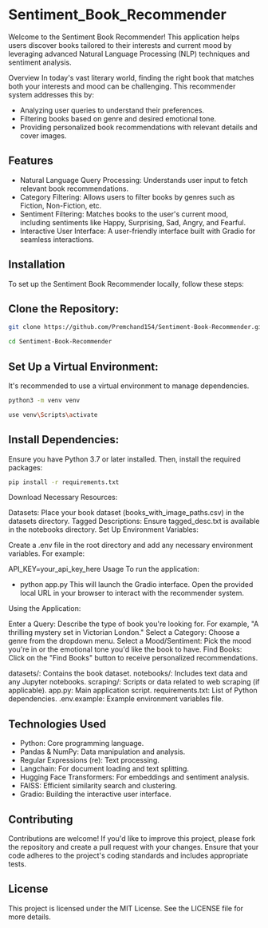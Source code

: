 # Sentiment_Book_Recommender

Welcome to the Sentiment Book Recommender! This application helps users discover books tailored to their interests and current mood by leveraging advanced Natural Language Processing (NLP) techniques and sentiment analysis.

Overview
In today's vast literary world, finding the right book that matches both your interests and mood can be challenging. This recommender system addresses this by:

- Analyzing user queries to understand their preferences.
- Filtering books based on genre and desired emotional tone.
- Providing personalized book recommendations with relevant details and cover images.
## Features
- Natural Language Query Processing: Understands user input to fetch relevant book recommendations.
- Category Filtering: Allows users to filter books by genres such as Fiction, Non-Fiction, etc.
- Sentiment Filtering: Matches books to the user's current mood, including sentiments like Happy, Surprising, Sad, Angry, and Fearful.
- Interactive User Interface: A user-friendly interface built with Gradio for seamless interactions.
## Installation
To set up the Sentiment Book Recommender locally, follow these steps:

## Clone the Repository:
```bash
git clone https://github.com/Premchand154/Sentiment-Book-Recommender.git
```
```bash
cd Sentiment-Book-Recommender
```
## Set Up a Virtual Environment:

It's recommended to use a virtual environment to manage dependencies.
```bash
python3 -m venv venv
```
```bash
use venv\Scripts\activate
```
## Install Dependencies:

Ensure you have Python 3.7 or later installed. Then, install the required packages:
```bash
pip install -r requirements.txt
```
Download Necessary Resources:

Datasets: Place your book dataset (books_with_image_paths.csv) in the datasets directory.
Tagged Descriptions: Ensure tagged_desc.txt is available in the notebooks directory.
Set Up Environment Variables:

Create a .env file in the root directory and add any necessary environment variables. For example:

API_KEY=your_api_key_here
Usage
To run the application:
- python app.py
This will launch the Gradio interface. Open the provided local URL in your browser to interact with the recommender system.

Using the Application:

Enter a Query: Describe the type of book you're looking for. For example, "A thrilling mystery set in Victorian London."
Select a Category: Choose a genre from the dropdown menu.
Select a Mood/Sentiment: Pick the mood you're in or the emotional tone you'd like the book to have.
Find Books: Click on the "Find Books" button to receive personalized recommendations.

datasets/: Contains the book dataset.
notebooks/: Includes text data and any Jupyter notebooks.
scraping/: Scripts or data related to web scraping (if applicable).
app.py: Main application script.
requirements.txt: List of Python dependencies.
.env.example: Example environment variables file.
## Technologies Used
- Python: Core programming language.
- Pandas & NumPy: Data manipulation and analysis.
- Regular Expressions (re): Text processing.
- Langchain: For document loading and text splitting.
- Hugging Face Transformers: For embeddings and sentiment analysis.
- FAISS: Efficient similarity search and clustering.
- Gradio: Building the interactive user interface.
## Contributing
Contributions are welcome! If you'd like to improve this project, please fork the repository and create a pull request with your changes. Ensure that your code adheres to the project's coding standards and includes appropriate tests.

## License
This project is licensed under the MIT License. See the LICENSE file for more details.
